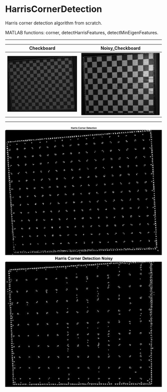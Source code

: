 # HarrisCornerDetection
Harris corner detection algorithm from scratch.

MATLAB functions: corner, detectHarrisFeatures, detectMinEigenFeatures.

_____________________
| Checkboard        | Noisy_Checkboard|
| -------------     |:-------------:  |
|![](https://github.com/MehdiSaraeian/MachineVision/blob/master/2.CornerDetection/2.CornerDetection/Checkboard.PNG)|![](https://github.com/MehdiSaraeian/MachineVision/blob/master/2.CornerDetection/2.CornerDetection/Noisy_checkboard.PNG)|
_____________________
![](https://github.com/MehdiSaraeian/MachineVision/blob/master/2.CornerDetection/2.CornerDetection/Harris%20Corner%20Detection.jpg)
![](https://github.com/MehdiSaraeian/MachineVision/blob/master/2.CornerDetection/2.CornerDetection/Harris%20Corner%20Detection%20Noisy.jpg)
